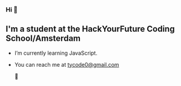 

### Hi 👋
## I'm a student at the HackYourFuture Coding School/Amsterdam


- I’m currently learning JavaScript.
- You can reach me at tycode0@gmail.com



	&#128075;

<!--
- 👯 I’m looking to collaborate on ...
- 🤔 I’m looking for help with ...
- 💬 Ask me about ...
- 📫 How to reach me: ...
- 😄 Pronouns: ...
- ⚡ Fun fact: ...
!-->
